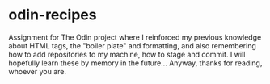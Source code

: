 # odin-recipes
Assignment for The Odin project where I reinforced my previous knowledge about HTML tags, the
"boiler plate" and formatting, and also remembering how to add repositories to my machine, how
to stage and commit. I will hopefully learn these by memory in the future... Anyway, thanks for
reading, whoever you are.
